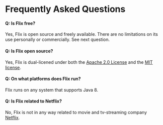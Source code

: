 # Frequently Asked Questions

#### Q: Is Flix free?
Yes, Flix is open source and freely available. There are no limitations on its use personally or commercially. See next question.

#### Q: Is Flix open source?
Yes, Flix is dual-licened under both the [Apache 2.0 License](http://www.apache.org/licenses/LICENSE-2.0) 
and the [MIT license](https://opensource.org/licenses/MIT).

#### Q: On what platforms does Flix run?
Flix runs on any system that supports Java 8.

#### Q: Is Flix related to Netflix?
No, Flix is not in any way related to movie and tv-streaming company [Netflix](http://netflix.com).

